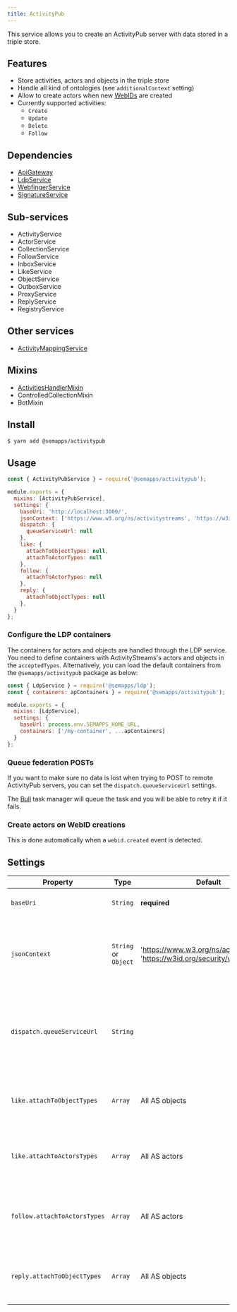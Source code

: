 ```yaml
---
title: ActivityPub
---
```


This service allows you to create an ActivityPub server with data stored in a triple store.

## Features

- Store activities, actors and objects in the triple store
- Handle all kind of ontologies (see `additionalContext` setting)
- Allow to create actors when new [WebIDs](../webid.md) are created
- Currently supported activities:
  - `Create`
  - `Update`
  - `Delete`
  - `Follow`

## Dependencies

- [ApiGateway](https://moleculer.services/docs/0.14/moleculer-web.html)
- [LdpService](../ldp/index.md)
- [WebfingerService](../webfinger.md)
- [SignatureService](../signature.md)

## Sub-services

- ActivityService
- ActorService
- CollectionService
- FollowService
- InboxService
- LikeService
- ObjectService
- OutboxService
- ProxyService
- ReplyService
- RegistryService

## Other services
- [ActivityMappingService](activity-mapping.md)

## Mixins
- [ActivitiesHandlerMixin](activities-handler.md)
- ControlledCollectionMixin
- BotMixin

## Install

```bash
$ yarn add @semapps/activitypub
```

## Usage

```js
const { ActivityPubService } = require('@semapps/activitypub');

module.exports = {
  mixins: [ActivityPubService],
  settings: {
    baseUri: 'http://localhost:3000/',
    jsonContext: ['https://www.w3.org/ns/activitystreams', 'https://w3id.org/security/v1'],
    dispatch: {
      queueServiceUrl: null
    },
    like: {
      attachToObjectTypes: null,
      attachToActorTypes: null
    },
    follow: {
      attachToActorTypes: null
    },
    reply: {
      attachToObjectTypes: null
    },
  }
};
```

### Configure the LDP containers

The containers for actors and objects are handled through the LDP service. You need to define containers with ActivityStreams's actors and objects in the `acceptedTypes`. Alternatively, you can load the default containers from the `@semapps/activitypub` package as below:

```js
const { LdpService } = require('@semapps/ldp');
const { containers: apContainers } = require('@semapps/activitypub');

module.exports = {
  mixins: [LdpService],
  settings: {
    baseUrl: process.env.SEMAPPS_HOME_URL,
    containers: ['/my-container', ...apContainers]
  }
};
```


### Queue federation POSTs

If you want to make sure no data is lost when trying to POST to remote ActivityPub servers, you can set the `dispatch.queueServiceUrl` settings. 

The [Bull](https://github.com/OptimalBits/bull) task manager will queue the task and you will be able to retry it if it fails.


### Create actors on WebID creations

This is done automatically when a `webid.created` event is detected.


## Settings

| Property                     | Type                | Default         | Description                                                                                                                            |
|------------------------------|---------------------|-----------------|----------------------------------------------------------------------------------------------------------------------------------------|
| `baseUri`                    | `String`            | **required**    | Base URI of your web server                                                                                                            |
| `jsonContext`                | `String` or `Object` | 'https://www.w3.org/ns/activitystreams', 'https://w3id.org/security/v1'                | The ActivityStreams ontology is the base ontology, but you can add more contexts here if you wish.                                     |
| `dispatch.queueServiceUrl`   | `String`            |                 | Redis connection string. If set, the [Bull](https://github.com/OptimalBits/bull) task manager will be used to handle federation POSTs. |
| `like.attachToObjectTypes`   | `Array`             | All AS objects  | The ActivityStreams objects which will be attached a `likes` collection                                                                |
| `like.attachToActorsTypes`   | `Array`             | All AS actors   | The ActivityStreams actors which will be attached a `liked` collection                                                                 |
| `follow.attachToActorsTypes` | `Array`             | All AS actors   | The ActivityStreams actors which will be attached a `followers` and `following` collections                                            |
| `reply.attachToObjectTypes`  | `Array`             | All AS objects  | The ActivityStreams objects which will be attached a `replies` collection                                                              |
